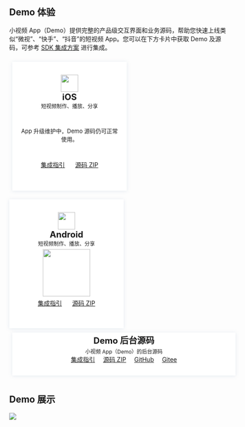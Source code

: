 <style>
.markdown-text-box table th,.markdown-text-box table td{
    text-align: center;
}
/*后台源码的卡片*/
.preview-demo-section .preview-demo-item-cloud {
    display: inline-block;
    width: 489px;
    height: 100px;
    background: #fff;
    box-shadow: 0 1px 8px 0 rgb(156 175 204 / 25%);
    border-radius: 1px;
    text-align: center;
    padding: 0 15px;
    margin: 0px 13px 10px 7px;
    vertical-align: top;
}
/*标题距离卡片上方的尺寸*/
.preview-demo-section .preview-demo-item-cloud .demo-item-header {
    margin-top: 3px;
}

/*小卡片*/
.preview-demo-section .preview-demo-item {
    display: inline-block;
    width: 236px;
    height: 300px;
    background: #fff;
    box-shadow: 0 1px 8px 0 rgb(156 175 204 / 25%);
    border-radius: 1px;
    text-align: center;
    padding: 0 15px;
    margin: 10px 13px 10px 7px;
    vertical-align: top;
}
/*顶部icon距离卡片上方的尺寸*/
.preview-demo-section .preview-demo-item .demo-item-header {
    margin-top: 30px;
}
/*卡片文字描述字体大小，如web：功能演示·示例代码*/
.preview-demo-section .preview-demo-item .demo-item-desc {
    font-size: 12px;
}
/*iOS升级维护说明*/
.preview-demo-section .preview-demo-item .demo-item-desc-2 {
    font-size: 13px;
		text-align: center;
		margin-top: 40px;
}
/*Android底部链接*/
.preview-demo-section .preview-demo-item .demo-item-link {
    font-size: 14px;
	 margin-top: 5px;
	 		white-space: nowrap;
}
/*iOS底部链接*/
.preview-demo-section .preview-demo-item .demo-item-link-2 {
    font-size: 14px;
	  margin-top: 40px;
		white-space: nowrap;
}
/*卡片标题*/
.preview-demo-section .preview-demo-item .demo-item-platform {
    font-size: 20px;
    font-weight: bold;
}
/*卡片顶部icon和标题的距离
.preview-demo-section .preview-demo-item .demo-logo-wrapper {
    line-height: 1;
}
/*顶部icon图标大小*/
.preview-demo-section .preview-demo-item .demo-item-header img {
    box-shadow: none;
    width: 40px;
    height: 40px;
}
/*底部二维码的距离上方位置*/
.preview-demo-section .preview-demo-item.style-qrcode .demo-item-download {
    margin-top: 5px;
}
/*底部二维码大小*/
.preview-demo-section .preview-demo-item .demo-item-download img {
    box-shadow: none;
    width: 110px;
    height: 110px;
}

</style>
## Demo 体验
小视频 App（Demo）提供完整的产品级交互界面和业务源码，帮助您快速上线类似“微视”、“快手”、“抖音”的短视频 App。您可以在下方卡片中获取 Demo 及源码，可参考 [SDK 集成方案](https://cloud.tencent.com/document/product/584/11638) 进行集成。

<div class="preview-demo-section" id="demo-card">
	 <div class="preview-demo-item style-qrcode">
        <div class="demo-item-header">
            <div class="demo-logo-wrapper">
                <img src="https://qcloudimg.tencent-cloud.cn/raw/36154dc8bb7c93826dbdc6fdcec4e194.svg" data-nonescope="true">
            </div>
            <div class="demo-item-platform">iOS</div>
        </div>
        <div class="demo-item-desc">
           短视频制作、播放、分享
        </div>
        <div class="demo-item-desc-2">
            App 升级维护中，Demo 源码仍可正常使用。
        </div>
				<div class="demo-item-link-2">
					<a href="https://cloud.tencent.com/document/product/584/11638">集成指引</a>
				<a  style="margin-left: 20px;" href="https://mediacloud-76607.gzc.vod.tencent-cloud.com/TencentEffect/iOS/2.4.2.114/UGSV-API-Example.zip">源码 ZIP</a>
				  </div>
    </div>
    <div class="preview-demo-item style-qrcode" style="margin-left:0">
        <div class="demo-item-header">
            <div class="demo-logo-wrapper">
                <img src="https://qcloudimg.tencent-cloud.cn/raw/53be7f245c4d11d3aefcb6dc53918757.svg" data-nonescope="true">
            </div>
            <div class="demo-item-platform">Android</div>
        </div>
        <div class="demo-item-desc">短视频制作、播放、分享
        </div>
        <div class="demo-item-download">
            <img src="https://qcloudimg.tencent-cloud.cn/raw/2dab9ae53f83df1e53348f904ad35ef4.png">
        </div>
					<div class="demo-item-link">
					  	<a href="https://cloud.tencent.com/document/product/584/11631">集成指引</a>
				<a style="margin-left: 20px;" href="https://mediacloud-76607.gzc.vod.tencent-cloud.com/TencentEffect/Android/2.4.2.322.vcube/UGSV-API-Example.zip">源码 ZIP</a>
        </div>
				 </div>		
    </div>
    </div>
</div>  

<div class="preview-demo-section" id="demo-card">
	 <div class="preview-demo-item-cloud">
	 <div class="demo-item-header">
            <a style="font-size: 20px;font-weight: bold;">Demo 后台源码</a>
</div>
	 <div class="demo-item-header">
 <a style="font-size: 12px;">小视频 App（Demo）的后台源码</a>
 </div>
       	<a href="https://cloud.tencent.com/document/product/584/9371">集成指引</a>
				<a style="margin-left: 15px;" href="https://liteav.sdk.qcloud.com/download/ugc/vod-xiaoshipin-server-master.zip">源码 ZIP</a>
				 <a style="margin-left: 15px;" href="https://github.com/tencentyun/vod-xiaoshipin-server">GitHub</a>
				 <a style="margin-left: 15px;" href="https://gitee.com/cloudtencent/vod-xiaoshipin-server">Gitee</a>
      </div>
	     </div>
</div>  


## Demo 展示
<img src="https://main.qcloudimg.com/raw/02c1c4fcbcfb6870d5c2804fb18cfec4.jpg"/>

	 
